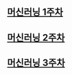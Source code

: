 ## [머신러닝 1주차](https://teamsparta.notion.site/1-d9d6bcd31a5447488de4cba7b9b8d091)
## [머신러닝 2주차](https://teamsparta.notion.site/2-b7c3be20add845a1a954b17e3ffa149d)
## [머신러닝 3주차](https://teamsparta.notion.site/3-2417b3eec7d64ed79b2316517b60cf07)
